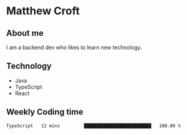 # Matthew Croft

## About me
I am a backend dev who likes to learn new technology. 

## Technology
- Java
- TypeScript
- React

## Weekly Coding time
<!--START_SECTION:waka-->

```txt
TypeScript   12 mins         █████████████████████████   100.00 %
```

<!--END_SECTION:waka-->
